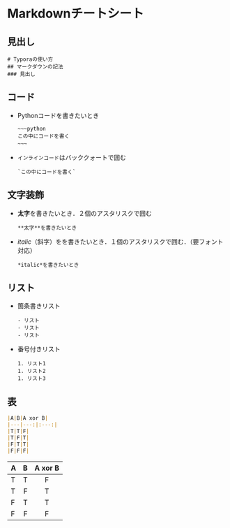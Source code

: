 # Markdownチートシート

## 見出し

~~~text
# Typoraの使い方
## マークダウンの記法
### 見出し
~~~

## コード

- Pythonコードを書きたいとき

  ~~~
  ~~~python
  この中にコードを書く
  ~~~　
  ~~~
 

- `インラインコード`はバッククォートで囲む

  ~~~text
  `この中にコードを書く`
  ~~~



## 文字装飾

- **太字**を書きたいとき．２個のアスタリスクで囲む

  ~~~text
  **太字**を書きたいとき
  ~~~

- *italic*（斜字）をを書きたいとき．１個のアスタリスクで囲む．（要フォント対応）

  ~~~text
  *italic*を書きたいとき
  ~~~

## リスト

- 箇条書きリスト

  ~~~text
  - リスト
  - リスト
  - リスト
  ~~~

- 番号付きリスト

  ~~~text
  1. リスト1
  1. リスト2
  1. リスト3
  ~~~
## 表
~~~markdown
|A|B|A xor B|
|---|---:|:---:|
|T|T|F|
|T|F|T|
|F|T|T|
|F|F|F|
~~~
|A|B|A xor B|
|---|---:|:---:|
|T|T|F|
|T|F|T|
|F|T|T|
|F|F|F|
